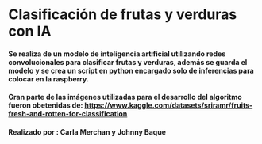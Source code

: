 # Clasificación de frutas y verduras con IA
#### Se realiza de un modelo de inteligencia artificial utilizando redes convolucionales para clasificar frutas y verduras, además se guarda el modelo y se crea un script en python encargado solo de inferencias para colocar en la raspberry.
#### Gran parte de las imágenes utilizadas para el desarrollo del algoritmo fueron obetenidas de: https://www.kaggle.com/datasets/sriramr/fruits-fresh-and-rotten-for-classification
#### Realizado por : Carla Merchan y Johnny Baque
